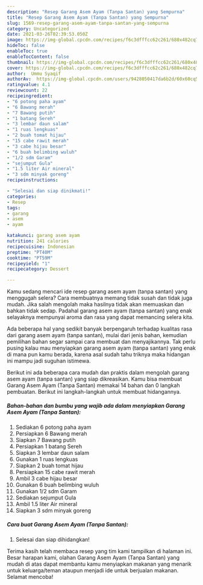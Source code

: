 ```yaml
---
description: "Resep Garang Asem Ayam (Tanpa Santan) yang Sempurna"
title: "Resep Garang Asem Ayam (Tanpa Santan) yang Sempurna"
slug: 1569-resep-garang-asem-ayam-tanpa-santan-yang-sempurna
category: Uncategorized
date: 2021-03-26T02:39:53.050Z
image: https://img-global.cpcdn.com/recipes/f6c3dfffcc62c261/680x482cq70/garang-asem-ayam-tanpa-santan-foto-resep-utama.jpg
hideToc: false
enableToc: true
enableTocContent: false
thumbnail: https://img-global.cpcdn.com/recipes/f6c3dfffcc62c261/680x482cq70/garang-asem-ayam-tanpa-santan-foto-resep-utama.jpg
cover: https://img-global.cpcdn.com/recipes/f6c3dfffcc62c261/680x482cq70/garang-asem-ayam-tanpa-santan-foto-resep-utama.jpg
author:  Ummu Syaqif
authorAv:  https://img-global.cpcdn.com/users/9428050417da6b2d/60x60cq50/avatar.jpg
ratingvalue: 4.1
reviewcount: 22
recipeingredient:
- "6 potong paha ayam"
- "6 Bawang merah"
- "7 Bawang putih"
- "1 batang Sereh"
- "3 lembar daun salam"
- "1 ruas lengkuas"
- "2 buah tomat hijau"
- "15 cabe rawit merah"
- "3 cabe hijau besar"
- "6 buah belimbing wuluh"
- "1/2 sdm Garam"
- "sejumput Gula"
- "1.5 liter Air mineral"
- "3 sdm minyak goreng"
recipeinstructions:

- "Selesai dan siap dinikmati!"
categories:
- Resep
tags:
- garang
- asem
- ayam

katakunci: garang asem ayam 
nutrition: 241 calories
recipecuisine: Indonesian
preptime: "PT40M"
cooktime: "PT59M"
recipeyield: "1"
recipecategory: Dessert

---
```



Kamu sedang mencari ide resep garang asem ayam (tanpa santan) yang menggugah selera? Cara membuatnya memang tidak susah dan tidak juga mudah. Jika salah mengolah maka hasilnya tidak akan memuaskan dan bahkan tidak sedap. Padahal garang asem ayam (tanpa santan) yang enak selayaknya mempunyai aroma dan rasa yang dapat memancing selera kita.




Ada beberapa hal yang sedikit banyak berpengaruh terhadap kualitas rasa dari garang asem ayam (tanpa santan), mulai dari jenis bahan, kemudian pemilihan bahan segar sampai cara membuat dan menyajikannya. Tak perlu pusing kalau mau menyiapkan garang asem ayam (tanpa santan) yang enak di mana pun kamu berada, karena asal sudah tahu triknya maka hidangan ini mampu jadi suguhan istimewa.


Berikut ini ada beberapa cara mudah dan praktis dalam mengolah garang asem ayam (tanpa santan) yang siap dikreasikan. Kamu bisa membuat Garang Asem Ayam (Tanpa Santan) memakai 14 bahan dan 0 langkah pembuatan. Berikut ini langkah-langkah untuk membuat hidangannya.

<!--inarticleads1-->

##### Bahan-bahan dan bumbu yang wajib ada dalam menyiapkan Garang Asem Ayam (Tanpa Santan):

1. Sediakan 6 potong paha ayam
1. Persiapkan 6 Bawang merah
1. Siapkan 7 Bawang putih
1. Persiapkan 1 batang Sereh
1. Siapkan 3 lembar daun salam
1. Gunakan 1 ruas lengkuas
1. Siapkan 2 buah tomat hijau
1. Persiapkan 15 cabe rawit merah
1. Ambil 3 cabe hijau besar
1. Gunakan 6 buah belimbing wuluh
1. Gunakan 1/2 sdm Garam
1. Sediakan sejumput Gula
1. Ambil 1.5 liter Air mineral
1. Siapkan 3 sdm minyak goreng




<!--inarticleads2-->

##### Cara buat Garang Asem Ayam (Tanpa Santan):


1. Selesai dan siap dihidangkan!



Terima kasih telah membaca resep yang tim kami tampilkan di halaman ini. Besar harapan kami, olahan Garang Asem Ayam (Tanpa Santan) yang mudah di atas dapat membantu kamu menyiapkan makanan yang menarik untuk keluarga/teman ataupun menjadi ide untuk berjualan makanan. Selamat mencoba!
